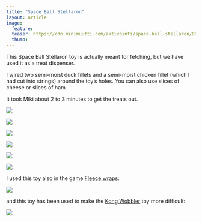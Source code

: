 ```yaml
---
title: "Space Ball Stellaron"
layout: article
image:
  feature:
  teaser: https://cdn.minimuutti.com/aktivointi/space-ball-stellaron/DSC49658-245px.jpg
  thumb:
---
```


This Space Ball Stellaron toy is actually meant for fetching, but we have used it as a treat dispenser.

I wired two semi-moist duck fillets and a semi-moist chicken fillet (which I had cut into strings) around the toy’s holes. You can also use slices of cheese or slices of ham.

It took Miki about 2 to 3 minutes to get the treats out.

![](https://cdn.minimuutti.com/aktivointi/space-ball-stellaron/DSC49658-800px.jpg)

![](https://cdn.minimuutti.com/aktivointi/space-ball-stellaron/DSC49601-800px.jpg)

![](https://cdn.minimuutti.com/aktivointi/space-ball-stellaron/DSC49633-800px.jpg)

![](https://cdn.minimuutti.com/aktivointi/space-ball-stellaron/DSC49681-800px.jpg)

![](https://cdn.minimuutti.com/aktivointi/space-ball-stellaron/DSC49692-800px.jpg)

![](https://cdn.minimuutti.com/aktivointi/space-ball-stellaron/DSC49583-800px.jpg)

I used this toy also in the game [Fleece wraps](/en/brain-games/fleece-wraps/):

![](https://cdn.minimuutti.com/aktivointi/fleecekiepit/DS08123-800px.jpg)

and this toy has been used to make the [Kong Wobbler](/en/treat-dispensers/kong-wobbler/) toy more difficult:

![](https://cdn.minimuutti.com/aktivointilelut/kongit/DS41310-800px.jpg)
